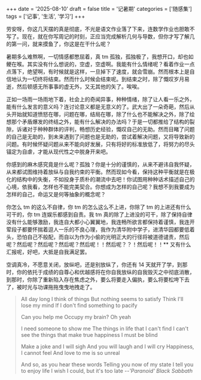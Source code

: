 +++
date = '2025-08-10'
draft = false
title = '记暑期'
categories = ['随感集']
tags = ['记事', '生活', '学习']
+++

劳安呀，你这几天摆的真是彻底，不光是语文作业落了下来，连数学作业也胆敢不写了。现在，就在你写周记的时刻，正应当完成解析几何与导数，但你才写了解几的第一问，就来摸鱼了，你这是在干什么呢？

暑期多么难熬啊，一切情感都憋屈着，真 tm 孤独，孤独极了，我想开口，却也如鲠在喉。其实没有什么想说的，空虚，空虚啊。我能有什么情绪呢？看着作业一点点落下，绝望啊，有时候就是这样，一旦掉下了速度，就会雪崩。然而根本上是自信地认为一切终将结束。然而什么时候会结束呢。到结束之时，除了慨叹岁月易逝，然后顿感无所事事的虚无外，又无其他的矢了。唉唉。

正如一场雨一场雨地下着，社会上的奇闻异事，种种情绪，除了让人看一乐之外，能有什么发言的意义吗？连讨论意义都是无意义的了。武大出了一朵奇葩，然后从头开始就知道愤怒在哪，问题在哪，结局在哪，除了什么也不能解决之外，除了绘想那个矛盾爆发的终结之外，能有什么解决的办法吗？于是一切都推给了结构的裂隙，诉诸对于种种群体的评判，畅想历史经验，慨叹自己的无助。然而目睹了问题的自己是无助的，到未来遇到了问题也是无助的，尝试着解决问题，又将导致新的问题。有时候怀疑问题从来不能向好发展，只有将好的标准放低了，将努力的尽头锚定为自虐，才能从现代性之中脱身开来吧。

你感到的麻木感究竟是什么呢？孤独？你是十分的谨慎的，从来不避讳自我怀疑，从来都试图维持着放纵与自我约束的平衡。然而现如今看，保持这种平衡就是在极化的结构中的失衡，不如投身于质朴的潮流中去吧！你试图用种种话术描述自己的心境，依我看，怎样也不能完美契合。你想成为怎样的自己呢？我想不到我要成为怎样的自己，命运又是何等抽象的概念呢？

你怎么 tm 的这么不自律，你 tm 的怎么这么不上进，你除了 tm 的上进还有什么可干的，你 tm 连娱乐都感到自责。我 tm 真的除了上进没的可干，除了保持自律没有什么能够激励，我连自大都小心翼翼地，我连畅所欲言都保持着谨慎，我连开荤段子都要怀揣着逗人一乐的不良心理，我作为清华附中学子，进清华园都要低着头，恐怕自己不般配，而自以为作为小偷的光明正大的行径将被道德谴责，然后呢？然后呢？然后呢？然后呢？然后呢！！然后呢？？！然后呢！！** 又有什么汇报呢，好吧，大抵是自我满足罢。

空调真冷，不愿意关闭，放纵吧，还是别放纵了，你还有 14 天就开了学，到那时，你的依托于成绩的自尊心和优越感将在你自我放纵的自我毁灭之中彻底消散，到那时，你除了重新陷入存在焦虑之外，要么将要走入偏执，要么将要松垮下去了，被时光与功课拖拖曳曳地拽走了。

> All day long I think of things
But nothing seems to satisfy
Think I'll lose my mind
If I don't find something to pacify
>
>
> Can you help me
> Occupy my brain?
> Oh yeah
>
> I need someone to show me
> The things in life that I can't find
> I can't see the things that make true happiness
> I must be blind
> 
> Make a joke and I will sigh
> And you will laugh and I will cry
> Happiness, I cannot feel
> And love to me is so unreal
>
> And so, as you hear these words
> Telling you now of my state
> I tell you to enjoy life
> I wish I could, but it's too late
> --*'Paranoid' Black Sabbath*